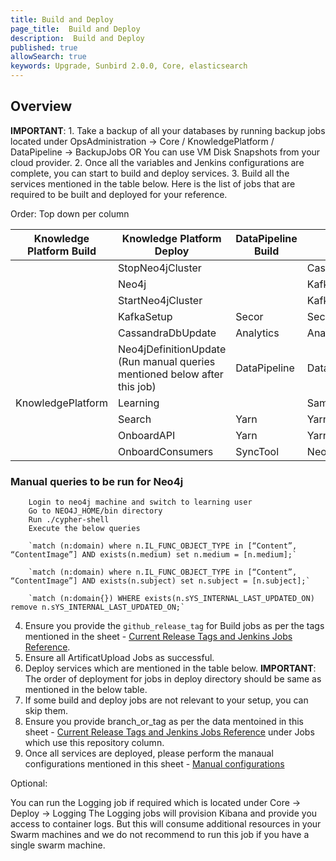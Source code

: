 ```yaml
---
title: Build and Deploy
page_title:  Build and Deploy
description:  Build and Deploy
published: true
allowSearch: true
keywords: Upgrade, Sunbird 2.0.0, Core, elasticsearch
---
```


## Overview


**IMPORTANT**: 1.  Take a backup of all your databases by running backup jobs located under OpsAdministration → Core / KnowledgePlatform / DataPipeline → BackupJobs OR You can use VM Disk Snapshots from your cloud provider.
2. Once all the variables and Jenkins configurations are complete, you can start to build and deploy services.
3. Build all the services mentioned in the table below.
Here is the list of jobs that are required to be built and deployed for your reference.

Order: Top down per column

|Knowledge Platform Build |	Knowledge Platform Deploy |	DataPipeline Build | DataPipeline Deploy | Core Build | Core Deploy |
|-------------------------|---------------------------|--------------------|---------------------|------------|------------|
|                         | StopNeo4jCluster          |	                   | CassandraDbUpdate   | Cassandra | Cassandra |
|                         | Neo4j	                  |                    | KafkaSetup     	 | Keycloak  | Keycloak  |
|                         | StartNeo4jCluster	      |                    | KafkaIndexer    	 | Player    | Player    |
|                         | KafkaSetup                | Secor     	       | Secor               | Learner   | Learner   |
|                         | CassandraDbUpdate         |	Analytics          | AnalyticsAPI        | Content	 | Content   |
|                         |Neo4jDefinitionUpdate <br>(Run manual queries mentioned below after this job)| DataPipeline |	DataProducts |	Telemetry |	Telemetry |
| KnowledgePlatform       |	Learning                 |                    | SamzaTelemetrySchemas | Proxy  |	Proxy  |
|                         | Search	                 | Yarn               |	Yarn	     |                 |           |
|                         | OnboardAPI               | Yarn	              | Yarn           |               |          |
|                         | OnboardConsumers         |  SyncTool          | Neo4jElasticSearchSyncTool | | | Logging |


### Manual queries to be run for Neo4j

        Login to neo4j machine and switch to learning user
        Go to NEO4J_HOME/bin directory
        Run ./cypher-shell
        Execute the below queries

        `match (n:domain) where n.IL_FUNC_OBJECT_TYPE in [“Content”, “ContentImage”] AND exists(n.medium) set n.medium = [n.medium];`

        `match (n:domain) where n.IL_FUNC_OBJECT_TYPE in [“Content”, “ContentImage”] AND exists(n.subject) set n.subject = [n.subject];`

        `match (n:domain{}) WHERE exists(n.sYS_INTERNAL_LAST_UPDATED_ON) remove n.sYS_INTERNAL_LAST_UPDATED_ON;`
 
4. Ensure you provide the `github_release_tag` for Build jobs as per the tags mentioned in the sheet - [Current Release Tags and Jenkins Jobs Reference](developer-docs/server-installation/current_release_tags_n_jenkins_jobs).
5. Ensure all ArtificatUpload Jobs as successful.
6. Deploy services which are mentioned in the table below. **IMPORTANT**: The order of deployment for jobs in deploy directory should be same as mentioned in the below table.
7. If some build and deploy jobs are not relevant to your setup, you can skip them.
8. Ensure you provide branch_or_tag as per the data mentoined in this sheet - [Current Release Tags and Jenkins Jobs Reference](developer-docs/server-installation/current_release_tags_n_jenkins_jobs) under Jobs which use this repository column.
9. Once all services are deployed, please perform the manaual configurations mentioned in this sheet - [Manual configurations](developer-docs/upgrade/manual_configuration)




Optional:

You can run the Logging job if required which is located under Core → Deploy → Logging
The Logging jobs will provision Kibana and provide you access to container logs. But this will consume additional resources in your Swarm machines and we do not recommend to run this job if you have a single swarm machine.
